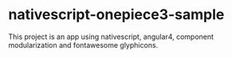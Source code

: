 # nativescript-onepiece3-sample
This project is an app using nativescript, angular4, component modularization and fontawesome glyphicons. 
